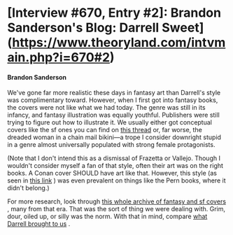 # [Interview #670, Entry #2]: Brandon Sanderson's Blog: Darrell Sweet](https://www.theoryland.com/intvmain.php?i=670#2)

#### Brandon Sanderson

We've gone far more realistic these days in fantasy art than Darrell's style was complimentary toward. However, when I first got into fantasy books, the covers were not like what we had today. The genre was still in its infancy, and fantasy illustration was equally youthful. Publishers were still trying to figure out how to illustrate it. We usually either got conceptual covers like the sf ones you can find on
[this thread](http://www.sffchronicles.co.uk/forum/36693-classic-science-fiction-covers.html)
or, far worse, the dreaded woman in a chain mail bikini—a trope I consider downright stupid in a genre almost universally populated with strong female protagonists.

(Note that I don't intend this as a dismissal of Frazetta or Vallejo. Though I wouldn't consider myself a fan of that style, often their art was on the right books. A Conan cover SHOULD have art like that. However, this style (as seen in
[this link](http://www.goodshowsir.co.uk/wp-content/uploads/2011/11/annedragon.jpg)
) was even prevalent on things like the Pern books, where it didn't belong.)

For more research, look through
[this whole archive of fantasy and sf covers](http://www.goodshowsir.co.uk/)
, many from that era. That was the sort of thing we were dealing with. Grim, dour, oiled up, or silly was the norm. With that in mind, compare
[what Darrell brought to us](http://www.tor.com/blogs/2011/12/darrell-k-sweet-1934-2011)
.

